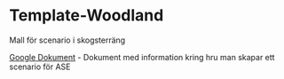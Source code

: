 # Template-Woodland
Mall för scenario i skogsterräng


[Google Dokument](https://docs.google.com/document/d/1_x_eKcGAzyq34TBxNKX6RgCmvGCFOV2X17eLX8GK6Hg/edit) - Dokument med information kring hru man skapar ett scenario för ASE
